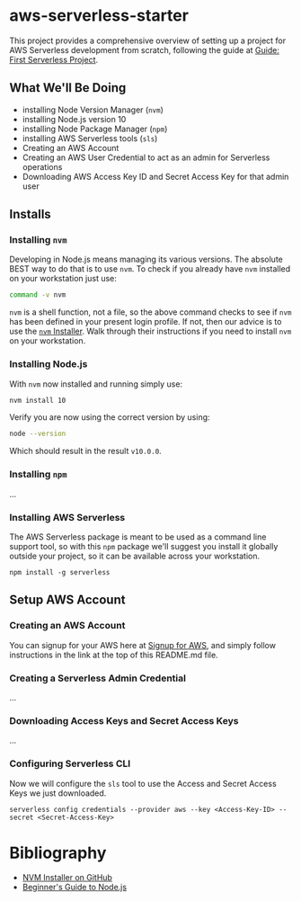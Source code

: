 # aws-serverless-starter
This project provides a comprehensive overview of setting up a project for AWS Serverless development from scratch, following the guide at [Guide: First Serverless Project](https://medium.com/serverlessguru/guide-first-serverless-project-630b91366505).

## What We'll Be Doing
* installing Node Version Manager (`nvm`)
* installing Node.js version 10
* installing Node Package Manager (`npm`)
* installing AWS Serverless tools (`sls`)
* Creating an AWS Account
* Creating an AWS User Credential to act as an admin for Serverless operations
* Downloading AWS Access Key ID and Secret Access Key for that admin user

## Installs

### Installing `nvm`
Developing in Node.js means managing its various versions. The absolute BEST way to do that is to use `nvm`. To check if you already have `nvm` installed on your workstation just use:

```bash
command -v nvm
```

`nvm` is a shell function, not a file, so the above command checks to see if `nvm` has been defined in your present login profile. If not, then our advice is to use the [`nvm` Installer](https://github.com/nvm-sh/nvm). Walk through their instructions if you need to install `nvm` on your workstation.

### Installing Node.js
With `nvm` now installed and running simply use:
```bash
nvm install 10
```

Verify you are now using the correct version by using:
```bash
node --version
```

Which should result in the result `v10.0.0`.

### Installing `npm`
...

### Installing AWS Serverless
The AWS Serverless package is meant to be used as a command line support tool, so with this `npm` package we'll suggest you install it globally outside your project, so it can be available across your workstation.
```
npm install -g serverless
```

## Setup AWS Account

### Creating an AWS Account
You can signup for your AWS here at [Signup for AWS](https://portal.aws.amazon.com/billing/signup), and simply follow instructions in the link at the top of this README.md file.

### Creating a Serverless Admin Credential
...

### Downloading Access Keys and Secret Access Keys
...

### Configuring Serverless CLI
Now we will configure the `sls` tool to use the Access and Secret Access Keys we just downloaded.
```
serverless config credentials --provider aws --key <Access-Key-ID> --secret <Secret-Access-Key>
```

# Bibliography
* [NVM Installer on GitHub](https://github.com/nvm-sh/nvm)
* [Beginner's Guide to Node.js](https://www.codementor.io/@mercurial/how-to-install-node-js-on-macos-sierra-mphz41ekk)
